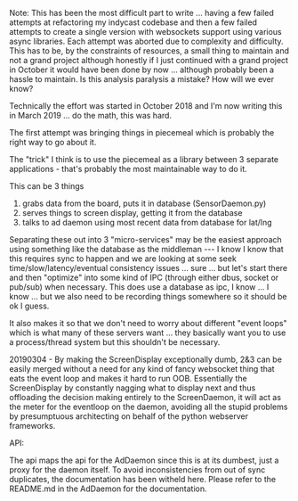 Note: This has been the most difficult part to write ... having a few failed attempts at refactoring my indycast codebase and then
  a few failed attempts to create a single version with websockets support using various async libraries. Each attempt was aborted due to complexity and difficulty. This has to be, by the constraints of resources, a small thing to maintain and not a grand project although honestly if I just continued with a grand project in October it would have been done by now ... although probably been a hassle to maintain. Is this analysis paralysis a mistake? How will we ever know?
  
Technically the effort was started in October 2018 and I'm now writing this in March 2019 ... do the math, this was hard.

The first attempt was bringing things in piecemeal which is probably the right way to go about it.

The "trick" I think is to use the piecemeal as a library between 3 separate applications - that's probably the most maintainable way to do it.

This can be 3 things

  1. grabs data from the board, puts it in database (SensorDaemon.py)
  2. serves things to screen display, getting it from the database
  3. talks to ad daemon using most recent data from database for lat/lng

Separating these out into 3 "micro-services" may be the easiest approach using something like the database as the middleman --- I know I know that this requires sync to happen and we are looking at some seek time/slow/latency/eventual consistency issues ... sure ... but let's start there and then "optimize" into some kind of IPC (through either dbus, socket or pub/sub) when necessary.  This does use a database as ipc, I know ... I know ... but we also need to be recording things somewhere so it should be ok I guess.

It also makes it so that we don't need to worry about different "event loops" which is what many of these servers want ... they basically want you to use a process/thread system but this shouldn't be necessary.

20190304 - By making the ScreenDisplay exceptionally dumb, 2&3 can be easily merged without a need for any kind of fancy websocket thing that eats the event loop and makes it hard to run OOB. Essentially the ScreenDisplay by constantly nagging what to display next and thus offloading the decision making entirely to the ScreenDaemon, it will act as the meter for the eventloop on the daemon, avoiding all the stupid problems by presumptuous architecting on behalf of the python webserver frameworks.

API:

The api maps the api for the AdDaemon since this is at its dumbest, just a proxy for the daemon itself. To avoid inconsistencies from out of sync duplicates, the documentation has been witheld here. Please refer to the README.md in the AdDaemon for the documentation.
